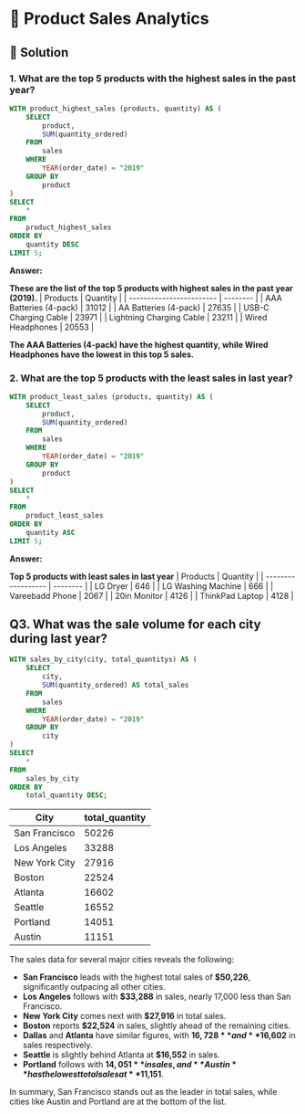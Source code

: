 # 🛒 Product Sales Analytics

## 📌 Solution

### 1. What are the top 5 products with the highest sales in the past year?

```sql
WITH product_highest_sales (products, quantity) AS (
    SELECT
        product,
        SUM(quantity_ordered)
    FROM
        sales
    WHERE
        YEAR(order_date) = "2019"
    GROUP BY
        product
)
SELECT
    *
FROM
    product_highest_sales
ORDER BY
    quantity DESC
LIMIT 5;

```

**Answer:**

**These are the list of the top 5 products with highest sales in the past year (2019).**
| Products | Quantity |
| ------------------------ | -------- |
| AAA Batteries (4-pack) | 31012 |
| AA Batteries (4-pack) | 27635 |
| USB-C Charging Cable | 23971 |
| Lightning Charging Cable | 23211 |
| Wired Headphones | 20553 |

**The AAA Batteries (4-pack) have the highest quantity, while Wired Headphones have the lowest in this top 5 sales.**

### 2. What are the top 5 products with the least sales in last year?

```sql
WITH product_least_sales (products, quantity) AS (
    SELECT
        product,
        SUM(quantity_ordered)
    FROM
        sales
    WHERE
        YEAR(order_date) = "2019"
    GROUP BY
        product
)
SELECT
    *
FROM
    product_least_sales
ORDER BY
    quantity ASC
LIMIT 5;
```

**Answer:**

**Top 5 products with least sales in last year**
| Products | Quantity |
| ------------------ | -------- |
| LG Dryer | 646 |
| LG Washing Machine | 666 |
| Vareebadd Phone | 2067 |
| 20in Monitor | 4126 |
| ThinkPad Laptop | 4128 |

## Q3. What was the sale volume for each city during last year?

```sql
WITH sales_by_city(city, total_quantitys) AS (
	SELECT
		city,
        SUM(quantity_ordered) AS total_sales
	FROM
		sales
	WHERE
		YEAR(order_date) = "2019"
	GROUP BY
		city
)
SELECT
	*
FROM
	sales_by_city
ORDER BY
	total_quantity DESC;
```

| City          | total_quantity |
| ------------- | -------------- |
| San Francisco | 50226          |
| Los Angeles   | 33288          |
| New York City | 27916          |
| Boston        | 22524          |
| Atlanta       | 16602          |
| Seattle       | 16552          |
| Portland      | 14051          |
| Austin        | 11151          |

The sales data for several major cities reveals the following:

- **San Francisco** leads with the highest total sales of **$50,226**, significantly outpacing all other cities.
- **Los Angeles** follows with **$33,288** in sales, nearly 17,000 less than San Francisco.
- **New York City** comes next with **$27,916** in total sales.
- **Boston** reports **$22,524** in sales, slightly ahead of the remaining cities.
- **Dallas** and **Atlanta** have similar figures, with **$16,728** and **$16,602** in sales respectively.
- **Seattle** is slightly behind Atlanta at **$16,552** in sales.
- **Portland** follows with **$14,051** in sales, and **Austin** has the lowest total sales at **$11,151**.

In summary, San Francisco stands out as the leader in total sales, while cities like Austin and Portland are at the bottom of the list.
